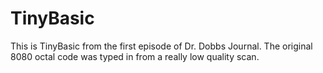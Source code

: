 # TinyBasic

This is TinyBasic from the first episode of Dr. Dobbs Journal.
The original 8080 octal code was typed in from a really low
quality scan.
